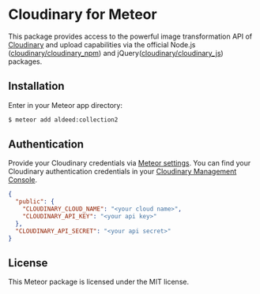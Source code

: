 # Cloudinary for Meteor
This package provides access to the powerful image transformation API of [Cloudinary](https://cloudinary.com) and upload capabilities via the official Node.js ([cloudinary/cloudinary_npm](https://github.com/cloudinary/cloudinary_npm)) and jQuery([cloudinary/cloudinary_js](https://github.com/cloudinary/cloudinary_js)) packages.

## Installation

Enter in your Meteor app directory:

```bash
$ meteor add aldeed:collection2
```

## Authentication

Provide your Cloudinary credentials via [Meteor settings](http://docs.meteor.com/#/full/meteor_settings). You can find your Cloudinary authentication credentials in your [Cloudinary Management Console](https://cloudinary.com/console).

```JSON
{
  "public": {
    "CLOUDINARY_CLOUD_NAME": "<your cloud name>",
    "CLOUDINARY_API_KEY": "<your api key>"
  },
  "CLOUDINARY_API_SECRET": "<your api secret>"
}
```

## 

## License

This Meteor package is licensed under the MIT license.
